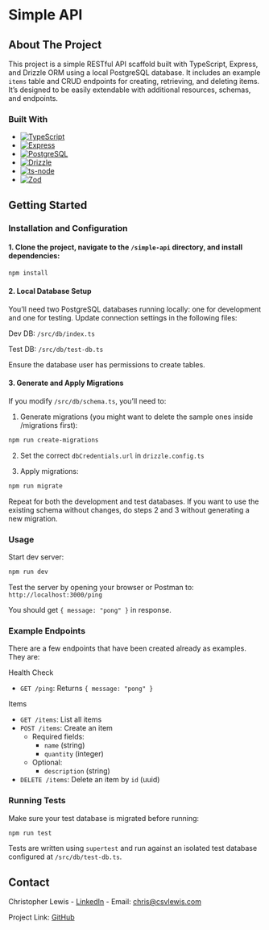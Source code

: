 # Simple API

## About The Project

This project is a simple RESTful API scaffold built with TypeScript, Express, and Drizzle ORM using a local PostgreSQL database. It includes an example `items` table and CRUD endpoints for creating, retrieving, and deleting items. It’s designed to be easily extendable with additional resources, schemas, and endpoints.

### Built With

- [![TypeScript][TypeScript]][TypeScript-url]
- [![Express][Express]][Express-url]
- [![PostgreSQL][PostgreSQL]][PostgreSQL-url]
- [![Drizzle][Drizzle]][Drizzle-url]
- [![ts-node][ts-node]][ts-node-url]
- [![Zod][Zod]][Zod-url]

## Getting Started

### Installation and Configuration

#### 1. Clone the project, navigate to the `/simple-api` directory, and install dependencies:

```sh
npm install
```

#### 2. Local Database Setup

You’ll need two PostgreSQL databases running locally: one for development and one for testing. Update connection settings in the following files:

Dev DB: `/src/db/index.ts`

Test DB: `/src/db/test-db.ts`

Ensure the database user has permissions to create tables.

#### 3. Generate and Apply Migrations

If you modify `/src/db/schema.ts`, you’ll need to:

1.  Generate migrations (you might want to delete the sample ones inside /migrations first):

```sh
npm run create-migrations
```

2.  Set the correct `dbCredentials.url` in `drizzle.config.ts`

3.  Apply migrations:

```sh
npm run migrate
```

Repeat for both the development and test databases. If you want to use the existing schema without changes, do steps 2 and 3 without generating a new migration.

### Usage

Start dev server:

```sh
npm run dev
```

Test the server by opening your browser or Postman to: `http://localhost:3000/ping`

You should get `{ message: "pong" }` in response.

### Example Endpoints

There are a few endpoints that have been created already as examples. They are:

Health Check

- `GET /ping`: Returns `{ message: "pong" }`

Items

- `GET /items`: List all items
- `POST /items`: Create an item
  - Required fields:
    - `name` (string)
    - `quantity` (integer)
  - Optional:
    - `description` (string)
- `DELETE /items`: Delete an item by `id` (uuid)

### Running Tests

Make sure your test database is migrated before running:

```sh
npm run test
```

Tests are written using `supertest` and run against an isolated test database configured at `/src/db/test-db.ts`.

## Contact

Christopher Lewis - [LinkedIn][LinkedIn-url] - Email: chris@csvlewis.com

Project Link: [GitHub][GitHub-url]

[TypeScript]: https://img.shields.io/badge/typescript-3178C6?style=for-the-badge&logo=typescript&logoColor=white
[TypeScript-url]: https://www.npmjs.com/package/typescript
[Express]: https://img.shields.io/badge/express-000000?style=for-the-badge&logo=express&logoColor=white
[Express-url]: https://www.npmjs.com/package/express
[PostgreSQL]: https://img.shields.io/badge/PostgreSQL-4169E1?style=for-the-badge&logo=PostgreSQL&logoColor=white
[PostgreSQL-url]: https://www.npmjs.com/package/pg
[Drizzle]: https://img.shields.io/badge/Drizzle-C5F74F?style=for-the-badge&logo=Drizzle&logoColor=black
[Drizzle-url]: https://www.npmjs.com/package/drizzle-orm
[ts-node]: https://img.shields.io/badge/ts--node-3178C6?style=for-the-badge&logo=ts-node&logoColor=white
[ts-node-url]: https://www.npmjs.com/package/ts-node
[Zod]: https://img.shields.io/badge/zod-3E67B1?style=for-the-badge&logo=zod&logoColor=white
[Zod-url]: https://www.npmjs.com/package/zod
[GitHub-url]: https://github.com/csvlewis/simple-api
[LinkedIn-url]: https://linkedin.com/in/csvlewis

